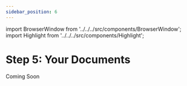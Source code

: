 ```yaml
---
sidebar_position: 6
---
```


import BrowserWindow from '../../../src/components/BrowserWindow';
import Highlight from '../../../src/components/Highlight';

# Step 5: Your Documents

Coming Soon
